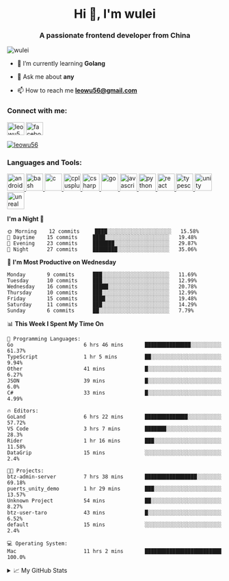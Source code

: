 <h1 align="center">Hi 👋, I'm wulei</h1>
<h3 align="center">A passionate frontend developer from China</h3>

<p align="left"> <img src="https://komarev.com/ghpvc/?username=wulei&label=Profile%20views&color=0e75b6&style=flat" alt="wulei" /> </p>



- 🌱 I’m currently learning **Golang**

- 💬 Ask me about **any**

- 📫 How to reach me **leowu56@gmail.com**


<h3 align="left">Connect with me:</h3>
<p align="left">
<a href="https://twitter.com/leowu56" target="blank"><img align="center" src="https://cdn.jsdelivr.net/npm/simple-icons@3.0.1/icons/twitter.svg" alt="leowu56" height="30" width="40" /></a>
<a href="https://fb.com/facebook.com/leowu056" target="blank"><img align="center" src="https://cdn.jsdelivr.net/npm/simple-icons@3.0.1/icons/facebook.svg" alt="facebook.com/leowu056" height="30" width="40" /></a>
</p>

<p align="left"> <a href="https://twitter.com/leowu56" target="blank"><img src="https://img.shields.io/twitter/follow/leowu56?logo=twitter&style=for-the-badge" alt="leowu56" /></a> </p>

<h3 align="left">Languages and Tools:</h3>
<p align="left"> <a href="https://developer.android.com" target="_blank"> <img src="https://devicons.github.io/devicon/devicon.git/icons/android/android-original-wordmark.svg" alt="android" width="40" height="40"/> </a> <a href="https://www.gnu.org/software/bash/" target="_blank"> <img src="https://www.vectorlogo.zone/logos/gnu_bash/gnu_bash-icon.svg" alt="bash" width="40" height="40"/> </a> <a href="https://www.cprogramming.com/" target="_blank"> <img src="https://devicons.github.io/devicon/devicon.git/icons/c/c-original.svg" alt="c" width="40" height="40"/> </a> <a href="https://www.w3schools.com/cpp/" target="_blank"> <img src="https://devicons.github.io/devicon/devicon.git/icons/cplusplus/cplusplus-original.svg" alt="cplusplus" width="40" height="40"/> </a> <a href="https://www.w3schools.com/cs/" target="_blank"> <img src="https://devicons.github.io/devicon/devicon.git/icons/csharp/csharp-original.svg" alt="csharp" width="40" height="40"/> </a> <a href="https://golang.org" target="_blank"> <img src="https://devicons.github.io/devicon/devicon.git/icons/go/go-original.svg" alt="go" width="40" height="40"/> </a> <a href="https://developer.mozilla.org/en-US/docs/Web/JavaScript" target="_blank"> <img src="https://devicons.github.io/devicon/devicon.git/icons/javascript/javascript-original.svg" alt="javascript" width="40" height="40"/> </a> <a href="https://www.python.org" target="_blank"> <img src="https://devicons.github.io/devicon/devicon.git/icons/python/python-original.svg" alt="python" width="40" height="40"/> </a> <a href="https://reactjs.org/" target="_blank"> <img src="https://devicons.github.io/devicon/devicon.git/icons/react/react-original-wordmark.svg" alt="react" width="40" height="40"/> </a> <a href="https://www.typescriptlang.org/" target="_blank"> <img src="https://devicons.github.io/devicon/devicon.git/icons/typescript/typescript-original.svg" alt="typescript" width="40" height="40"/> </a> <a href="https://unity.com/" target="_blank"> <img src="https://www.vectorlogo.zone/logos/unity3d/unity3d-icon.svg" alt="unity" width="40" height="40"/> </a> <a href="https://unrealengine.com/" target="_blank"> <img src="https://raw.githubusercontent.com/kenangundogan/fontisto/036b7eca71aab1bef8e6a0518f7329f13ed62f6b/icons/svg/brand/unreal-engine.svg" alt="unreal" width="40" height="40"/> </a> </p>


<!--START_SECTION:waka-->
**I'm a Night 🦉** 

```text
🌞 Morning    12 commits     ████░░░░░░░░░░░░░░░░░░░░░   15.58% 
🌆 Daytime    15 commits     ████░░░░░░░░░░░░░░░░░░░░░   19.48% 
🌃 Evening    23 commits     ███████░░░░░░░░░░░░░░░░░░   29.87% 
🌙 Night      27 commits     ████████░░░░░░░░░░░░░░░░░   35.06%

```
📅 **I'm Most Productive on Wednesday** 

```text
Monday       9 commits      ███░░░░░░░░░░░░░░░░░░░░░░   11.69% 
Tuesday      10 commits     ███░░░░░░░░░░░░░░░░░░░░░░   12.99% 
Wednesday    16 commits     █████░░░░░░░░░░░░░░░░░░░░   20.78% 
Thursday     10 commits     ███░░░░░░░░░░░░░░░░░░░░░░   12.99% 
Friday       15 commits     ████░░░░░░░░░░░░░░░░░░░░░   19.48% 
Saturday     11 commits     ███░░░░░░░░░░░░░░░░░░░░░░   14.29% 
Sunday       6 commits      ██░░░░░░░░░░░░░░░░░░░░░░░   7.79%

```


📊 **This Week I Spent My Time On** 

```text
💬 Programming Languages: 
Go                       6 hrs 46 mins       ███████████████░░░░░░░░░░   61.37% 
TypeScript               1 hr 5 mins         ██░░░░░░░░░░░░░░░░░░░░░░░   9.94% 
Other                    41 mins             █░░░░░░░░░░░░░░░░░░░░░░░░   6.27% 
JSON                     39 mins             █░░░░░░░░░░░░░░░░░░░░░░░░   6.0% 
C#                       33 mins             █░░░░░░░░░░░░░░░░░░░░░░░░   4.99%

🔥 Editors: 
GoLand                   6 hrs 22 mins       ██████████████░░░░░░░░░░░   57.72% 
VS Code                  3 hrs 7 mins        ███████░░░░░░░░░░░░░░░░░░   28.3% 
Rider                    1 hr 16 mins        ███░░░░░░░░░░░░░░░░░░░░░░   11.58% 
DataGrip                 15 mins             ░░░░░░░░░░░░░░░░░░░░░░░░░   2.4%

🐱‍💻 Projects: 
btz-admin-server         7 hrs 38 mins       █████████████████░░░░░░░░   69.18% 
puerts_unity_demo        1 hr 29 mins        ███░░░░░░░░░░░░░░░░░░░░░░   13.57% 
Unknown Project          54 mins             ██░░░░░░░░░░░░░░░░░░░░░░░   8.27% 
btz-user-taro            43 mins             █░░░░░░░░░░░░░░░░░░░░░░░░   6.52% 
default                  15 mins             ░░░░░░░░░░░░░░░░░░░░░░░░░   2.4%

💻 Operating System: 
Mac                      11 hrs 2 mins       █████████████████████████   100.0%

```


<!--END_SECTION:waka-->


<!--[![wulei's wakatime stats](https://github-readme-stats.vercel.app/api/wakatime?username=leowu56)](https://github.com/anuraghazra/github-readme-stats)-->


<details>
<summary>📈 My GitHub Stats</summary>
  
<!--<p><img align="left" src="https://github-readme-stats.vercel.app/api/top-langs?username=wulei&show_icons=true&locale=en&layout=compact" alt="wulei" /></p>-->

<p>&nbsp;<img align="center" src="https://github-readme-stats.vercel.app/api?username=wulei&show_icons=true&locale=en" alt="wulei" /></p>

</details>

